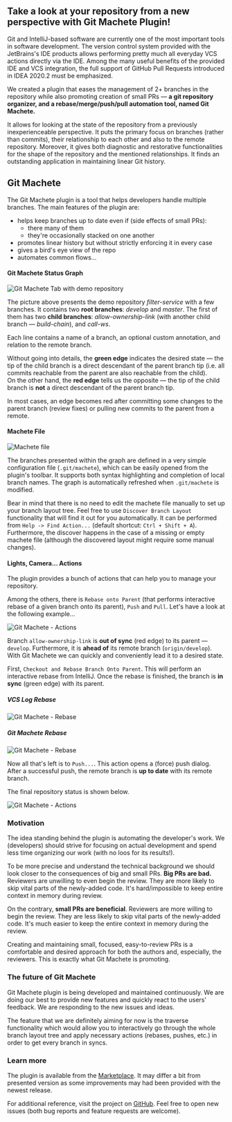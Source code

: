 ## Take a look at your repository from a new perspective with Git Machete Plugin!

Git and IntelliJ-based software are currently one of the most important tools in software development.
The version control system provided with the JetBrains's IDE products
allows performing pretty much all everyday VCS actions directly via the IDE.
Among the many useful benefits of the provided IDE and VCS integration,
the full support of GitHub Pull Requests introduced in IDEA 2020.2 must be emphasized.

We created a plugin that eases the management of 2+ branches in the repository
while also promoting creation of small PRs &mdash;
**a git repository organizer, and a rebase/merge/push/pull automation tool, named Git Machete.**

It allows for looking at the state of the repository from a previously inexperienceable perspective.
It puts the primary focus on branches (rather than commits),
their relationship to each other and also to the remote repository.
Moreover, it gives both diagnostic and restorative functionalities
for the shape of the repository and the mentioned relationships.
It finds an outstanding application in maintaining linear Git history.


## Git Machete

The Git Machete plugin is a tool that helps developers handle multiple branches.
The main features of the plugin are:
- helps keep branches up to date even if (side effects of small PRs):
  - there many of them
  - they're occasionally stacked on one another
- promotes linear history but without strictly enforcing it in every case
- gives a bird's eye view of the repo
- automates common flows...

#### Git Machete Status Graph

![Git Machete Tab with demo repository](gmt_dark.png "Git Machete Tab")

The picture above presents the demo repository _filter-service_ with a few branches.
It contains two **root branches**: _develop_ and _master_.
The first of them has two **child branches**: _allow-ownership-link_
(with another child branch &mdash; _build-chain_), and _call-ws_.

Each line contains a name of a branch, an optional custom annotation, and relation to the remote branch.

Without going into details, the **green edge** indicates the desired state &mdash;
the tip of the child branch is a direct descendant of the parent branch tip
(i.e. all commits reachable from the parent are also reachable from the child).<br/>
On the other hand, the **red edge** tells us the opposite &mdash;
the tip of the child branch is **not** a direct descendant of the parent branch tip.

In most cases, an edge becomes red after committing some changes to the parent branch (review fixes)
or pulling new commits to the parent from a remote.


#### Machete File

![Machete file](machete-file_dark.png "Machete file")

The branches presented within the graph are defined in a very simple configuration file (`.git/machete`),
which can be easily opened from the plugin's toolbar.
It supports both syntax highlighting and completion of local branch names.
The graph is automatically refreshed when `.git/machete` is modified.

Bear in mind that there is no need to edit the machete file manually to set up your branch layout tree.
Feel free to use `Discover Branch Layout` functionality that will find it out for you automatically.
It can be performed from `Help -> Find Action...` (default shortcut: `Ctrl + Shift + A`).
Furthermore, the discover happens in the case of a missing or empty machete file
(although the discovered layout might require some manual changes).


#### Lights, Camera... Actions

The plugin provides a bunch of actions that can help you to manage your repository.

Among the others, there is `Rebase onto Parent`
(that performs interactive rebase of a given branch onto its parent), `Push` and `Pull`.
Let's have a look at the following example...

![Git Machete - Actions](actions-before_dark.png "Git Machete - Actions - Before")

Branch `allow-ownership-link` is **out of sync** (red edge) to its parent &mdash; `develop`.
Furthermore, it is **ahead of** its remote branch (`origin/develop`).
With Git Machete we can quickly and conveniently lead it to a desired state.


First, `Checkout and Rebase Branch Onto Parent`.
This will perform an interactive rebase from IntelliJ.
Once the rebase is finished, the branch is **in sync** (green edge) with its parent.


##### VCS Log Rebase
![Git Machete - Rebase](rebase-idea_dark-4x3.gif "Rebase From VCS Log")

##### Git Machete Rebase
![Git Machete - Rebase](rebase-gm_dark-4x3.gif "Rebase From Git Machete")


Now all that's left is to `Push...`.
This action opens a (force) push dialog. <br/>
After a successful push, the remote branch is **up to date** with its remote branch.


The final repository status is shown below.


![Git Machete - Actions](actions-after_dark.png "Git Machete - Actions - After")


### Motivation

The idea standing behind the plugin is automating the developer's work.
We (developers) should strive for focusing on actual development
and spend less time organizing our work (with no loos for its results!).

To be more precise and understand the technical background
we should look closer to the consequences of big and small PRs.
**Big PRs are bad.** Reviewers are unwilling to even begin the review.
They are more likely to skip vital parts of the newly-added code.
It's hard/impossible to keep entire context in memory during review.

On the contrary, **small PRs are beneficial**.
Reviewers are more willing to begin the review.
They are less likely to skip vital parts of the newly-added code.
It's much easier to keep the entire context in memory during the review.


Creating and maintaining small, focused, easy-to-review PRs is a comfortable and desired approach
for both the authors and, especially, the reviewers.
This is exactly what Git Machete is promoting.


### The future of Git Machete

Git Machete plugin is being developed and maintained continuously.
We are doing our best to provide new features and quickly react to the users' feedback.
We are responding to the new issues and ideas.

The feature that we are definitely aiming for now is the traverse functionality
which would allow you to interactively go through the whole branch layout tree
and apply necessary actions (rebases, pushes, etc.) in order to get every branch in syncs.


### Learn more

The plugin is available from the [Marketplace](https://plugins.jetbrains.com/plugin/14221-git-machete "Jet Brains Marketplace - Git Machete Plugin").
It may differ a bit from presented version as some improvements may had been provided with the newest release.

For additional reference, visit the project on [GitHub](https://github.com/VirtusLab/git-machete-intellij-plugin#git-machete-intellij-plugin "GitHub - Git Machete Plugin").
Feel free to open new issues (both bug reports and feature requests are welcome).
